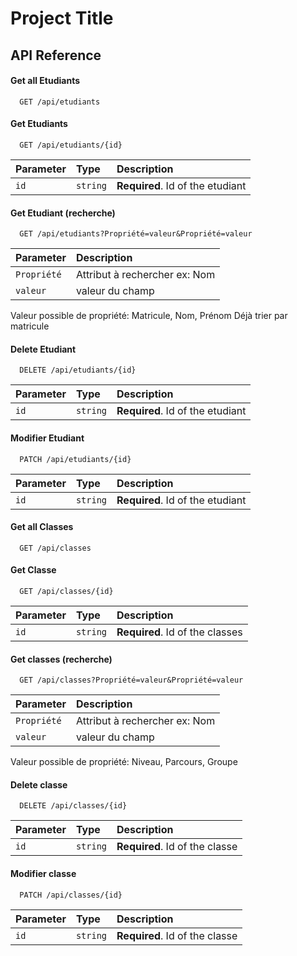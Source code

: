 # Project Title

## API Reference

#### Get all Etudiants

```http
  GET /api/etudiants
```

#### Get Etudiants

```http
  GET /api/etudiants/{id}
```
| Parameter | Type     | Description                       |
| :-------- | :------- | :-------------------------------- |
| `id`      | `string` | **Required**. Id of the etudiant  |

#### Get Etudiant (recherche)

```http
  GET /api/etudiants?Propriété=valeur&Propriété=valeur
```

| Parameter  | Description                       |
| :--------  | :-------------------------------- |
| `Propriété`| Attribut à rechercher ex: Nom     |
| `valeur`   | valeur du champ                   |

Valeur possible de propriété: Matricule, Nom, Prénom
Déjà trier par matricule

#### Delete Etudiant

```http
  DELETE /api/etudiants/{id}
```
  
| Parameter | Type     | Description                       |
| :-------- | :------- | :-------------------------------- |
| `id`      | `string` | **Required**. Id of the etudiant  |

#### Modifier Etudiant

```http
  PATCH /api/etudiants/{id}
```
  
| Parameter | Type     | Description                       |
| :-------- | :------- | :-------------------------------- |
| `id`      | `string` | **Required**. Id of the etudiant  |

#### Get all Classes

```http
  GET /api/classes
```

#### Get Classe

```http
  GET /api/classes/{id}
```
| Parameter | Type     | Description                       |
| :-------- | :------- | :-------------------------------- |
| `id`      | `string` | **Required**. Id of the classes   |

#### Get classes (recherche)

```http
  GET /api/classes?Propriété=valeur&Propriété=valeur
```

| Parameter  | Description                       |
| :--------  | :-------------------------------- |
| `Propriété`| Attribut à rechercher ex: Nom     |
| `valeur`   | valeur du champ                   |

Valeur possible de propriété: Niveau, Parcours, Groupe

#### Delete classe

```http
  DELETE /api/classes/{id}
```
  
| Parameter | Type     | Description                       |
| :-------- | :------- | :-------------------------------- |
| `id`      | `string` | **Required**. Id of the classe    |

#### Modifier classe

```http
  PATCH /api/classes/{id}
```
  
| Parameter | Type     | Description                       |
| :-------- | :------- | :-------------------------------- |
| `id`      | `string` | **Required**. Id of the classe    |
